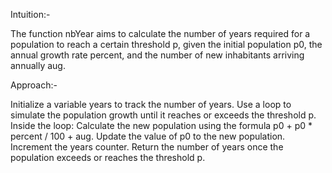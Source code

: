 Intuition:-

The function nbYear aims to calculate the number of years required for a population to reach a certain threshold p,
given the initial population p0, the annual growth rate percent, and the number of new inhabitants arriving annually aug.

Approach:-

Initialize a variable years to track the number of years.
Use a loop to simulate the population growth until it reaches or exceeds the threshold p.
Inside the loop:
    Calculate the new population using the formula p0 + p0 * percent / 100 + aug.
    Update the value of p0 to the new population.
    Increment the years counter.
Return the number of years once the population exceeds or reaches the threshold p.
